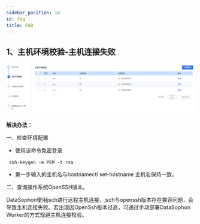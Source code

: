 ```yaml
---
sidebar_position: 14
id: faq
title: FAQ
---
```


## 1、主机环境校验-主机连接失败

![image-20221219230742616](./faq/image-20221219230742616.png)

**解决办法：**

一、检查环境配置

- 使用该命令免密登录

```
 ssh-keygen -m PEM -t rsa
```

- 第一步输入的主机名与hostnamectl set-hostname 主机名保持一致。

二、查询操作系统OpenSSH版本。

   DataSophon使用jsch进行远程主机连接，jsch与openssh版本存在兼容问题，会导致主机连接失败。若出现因OpenSsh版本过高，可通过手动部署DataSophon Worker的方式规避主机连接校验。

